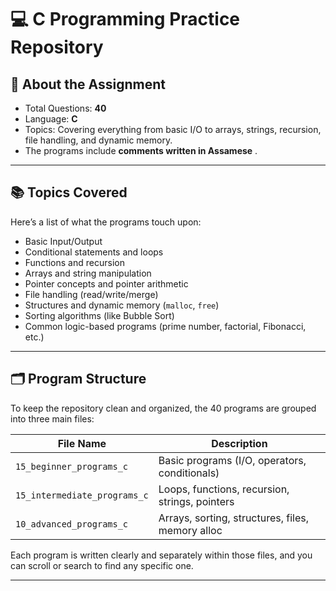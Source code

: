 # 💻 C Programming Practice Repository

## 🧾 About the Assignment

- Total Questions: **40**
- Language: **C**
- Topics: Covering everything from basic I/O to arrays, strings, recursion, file handling, and dynamic memory.
- The programs include **comments written in Assamese** .
---

## 📚 Topics Covered

Here’s a list of what the programs touch upon:

-  Basic Input/Output
-  Conditional statements and loops
-  Functions and recursion
-  Arrays and string manipulation
-  Pointer concepts and pointer arithmetic
-  File handling (read/write/merge)
-  Structures and dynamic memory (`malloc`, `free`)
-  Sorting algorithms (like Bubble Sort)
-  Common logic-based programs (prime number, factorial, Fibonacci, etc.)

---

## 🗂 Program Structure

To keep the repository clean and organized, the 40 programs are grouped into three main files:

| File Name                | Description                                      |
|--------------------------|--------------------------------------------------|
| `15_beginner_programs_c`    | Basic programs (I/O, operators, conditionals)    |
| `15_intermediate_programs_c`| Loops, functions, recursion, strings, pointers   |
| `10_advanced_programs_c`    | Arrays, sorting, structures, files, memory alloc |

Each program is written clearly and separately within those files, and you can scroll or search to find any specific one.

---

